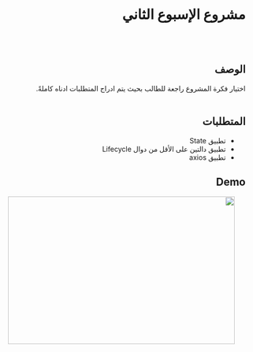 
<div dir="rtl">
  
 # مشروع الإسبوع الثاني 
  
  <br/>
  <br/>
  
  ## الوصف
اختيار فكرة المشروع راجعة للطالب بحيث يتم ادراج المتطلبات ادناه كاملةً. 
<br>
<br>

##  المتطلبات 
- تطبيق State
- تطبيق دالتين على الأقل من دوال Lifecycle
- تطبيق axios
  
  
## Demo
  <p align="center">
  <img width="460" height="300" src="(https://user-images.githubusercontent.com/82505723/120943763-9ca42b00-c739-11eb-8cd6-4f87b48758f5.png)">
</p>

  </div>
